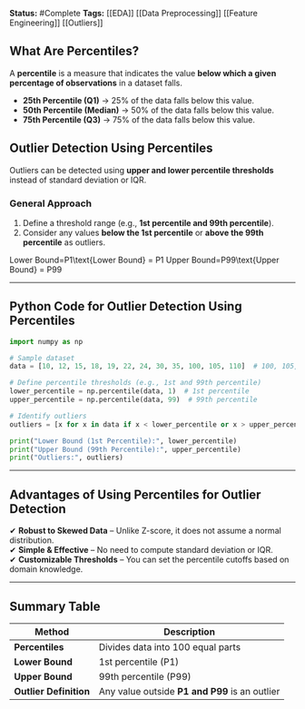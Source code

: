 **Status:**  #Complete 
**Tags:**  [[EDA]]  [[Data Preprocessing]]  [[Feature Engineering]] [[Outliers]]

## **What Are Percentiles?**

A **percentile** is a measure that indicates the value **below which a given percentage of observations** in a dataset falls.

- **25th Percentile (Q1)** → 25% of the data falls below this value.
- **50th Percentile (Median)** → 50% of the data falls below this value.
- **75th Percentile (Q3)** → 75% of the data falls below this value.

## **Outlier Detection Using Percentiles**

Outliers can be detected using **upper and lower percentile thresholds** instead of standard deviation or IQR.

### **General Approach**

1. Define a threshold range (e.g., **1st percentile and 99th percentile**).
2. Consider any values **below the 1st percentile** or **above the 99th percentile** as outliers.

Lower Bound=P1\text{Lower Bound} = P1 Upper Bound=P99\text{Upper Bound} = P99

---

## **Python Code for Outlier Detection Using Percentiles**

```python
import numpy as np

# Sample dataset
data = [10, 12, 15, 18, 19, 22, 24, 30, 35, 100, 105, 110]  # 100, 105, 110 are likely outliers

# Define percentile thresholds (e.g., 1st and 99th percentile)
lower_percentile = np.percentile(data, 1)  # 1st percentile
upper_percentile = np.percentile(data, 99)  # 99th percentile

# Identify outliers
outliers = [x for x in data if x < lower_percentile or x > upper_percentile]

print("Lower Bound (1st Percentile):", lower_percentile)
print("Upper Bound (99th Percentile):", upper_percentile)
print("Outliers:", outliers)
```

---

## **Advantages of Using Percentiles for Outlier Detection**

✔ **Robust to Skewed Data** – Unlike Z-score, it does not assume a normal distribution.  
✔ **Simple & Effective** – No need to compute standard deviation or IQR.  
✔ **Customizable Thresholds** – You can set the percentile cutoffs based on domain knowledge.

---

## **Summary Table**

|Method|Description|
|---|---|
|**Percentiles**|Divides data into 100 equal parts|
|**Lower Bound**|1st percentile (P1)|
|**Upper Bound**|99th percentile (P99)|
|**Outlier Definition**|Any value outside **P1 and P99** is an outlier|
